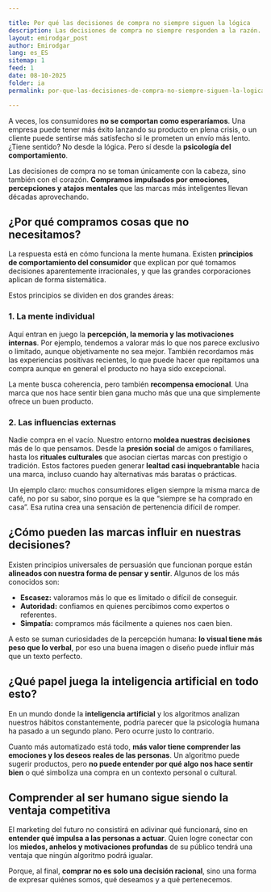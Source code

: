 ```yaml
---

title: Por qué las decisiones de compra no siempre siguen la lógica
description: Las decisiones de compra no siempre responden a la razón. Descubre los factores psicológicos que influyen en cómo y por qué compramos.
layout: emirodgar_post
author: Emirodgar
lang: es_ES
sitemap: 1
feed: 1
date: 08-10-2025
folder: ia
permalink: por-que-las-decisiones-de-compra-no-siempre-siguen-la-logica

---
```


A veces, los consumidores **no se comportan como esperaríamos**. Una empresa puede tener más éxito lanzando su producto en plena crisis, o un cliente puede sentirse más satisfecho si le prometen un envío más lento.
¿Tiene sentido? No desde la lógica. Pero sí desde la **psicología del comportamiento**.

Las decisiones de compra no se toman únicamente con la cabeza, sino también con el corazón. **Compramos impulsados por emociones, percepciones y atajos mentales** que las marcas más inteligentes llevan décadas aprovechando.

## ¿Por qué compramos cosas que no necesitamos?

La respuesta está en cómo funciona la mente humana. Existen **principios de comportamiento del consumidor** que explican por qué tomamos decisiones aparentemente irracionales, y que las grandes corporaciones aplican de forma sistemática.

Estos principios se dividen en dos grandes áreas:

### 1. La mente individual

Aquí entran en juego la **percepción, la memoria y las motivaciones internas**.
Por ejemplo, tendemos a valorar más lo que nos parece exclusivo o limitado, aunque objetivamente no sea mejor.
También recordamos más las experiencias positivas recientes, lo que puede hacer que repitamos una compra aunque en general el producto no haya sido excepcional.

La mente busca coherencia, pero también **recompensa emocional**. Una marca que nos hace sentir bien gana mucho más que una que simplemente ofrece un buen producto.

### 2. Las influencias externas

Nadie compra en el vacío. Nuestro entorno **moldea nuestras decisiones** más de lo que pensamos.
Desde la **presión social** de amigos o familiares, hasta los **rituales culturales** que asocian ciertas marcas con prestigio o tradición.
Estos factores pueden generar **lealtad casi inquebrantable** hacia una marca, incluso cuando hay alternativas más baratas o prácticas.

Un ejemplo claro: muchos consumidores eligen siempre la misma marca de café, no por su sabor, sino porque es la que “siempre se ha comprado en casa”. Esa rutina crea una sensación de pertenencia difícil de romper.

## ¿Cómo pueden las marcas influir en nuestras decisiones?

Existen principios universales de persuasión que funcionan porque están **alineados con nuestra forma de pensar y sentir**.
Algunos de los más conocidos son:

* **Escasez:** valoramos más lo que es limitado o difícil de conseguir.
* **Autoridad:** confiamos en quienes percibimos como expertos o referentes.
* **Simpatía:** compramos más fácilmente a quienes nos caen bien.

A esto se suman curiosidades de la percepción humana: **lo visual tiene más peso que lo verbal**, por eso una buena imagen o diseño puede influir más que un texto perfecto.

## ¿Qué papel juega la inteligencia artificial en todo esto?

En un mundo donde la **inteligencia artificial** y los algoritmos analizan nuestros hábitos constantemente, podría parecer que la psicología humana ha pasado a un segundo plano.
Pero ocurre justo lo contrario.

Cuanto más automatizado está todo, **más valor tiene comprender las emociones y los deseos reales de las personas**.
Un algoritmo puede sugerir productos, pero **no puede entender por qué algo nos hace sentir bien** o qué simboliza una compra en un contexto personal o cultural.

## Comprender al ser humano sigue siendo la ventaja competitiva

El marketing del futuro no consistirá en adivinar qué funcionará, sino en **entender qué impulsa a las personas a actuar**.
Quien logre conectar con los **miedos, anhelos y motivaciones profundas** de su público tendrá una ventaja que ningún algoritmo podrá igualar.

Porque, al final, **comprar no es solo una decisión racional**, sino una forma de expresar quiénes somos, qué deseamos y a qué pertenecemos.
